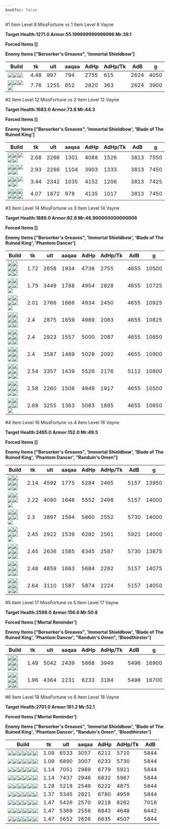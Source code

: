 ```yaml
---
bookToc: false
---
```


#1 Item Level 8 MissFortune vs 1 Item Level 8 Vayne

**Target Health:1271.0 Armor:55.199999999999996 Mr:39.1**


**Forced Items []**


**Enemy Items ["Berserker's Greaves", 'Immortal Shieldbow']**




Build | tk | ult | aaqaa | AdHp | AdHp/Tk | AdB | g
-|-|-|-|-|-|-|-
![](/item/3153.png)![](/item/1001.png)![](/item/1055.png)|4.48|997|794|2755|615|2624|4050
![](/item/3156.png)![](/item/1001.png)![](/item/1055.png)![](/item/1036.png)|7.76|1255|652|2820|363|2624|3900




























































#2 Item Level 12 MissFortune vs 2 Item Level 12 Vayne

**Target Health:1683.0 Armor:73.6 Mr:44.3**


**Forced Items []**


**Enemy Items ["Berserker's Greaves", 'Immortal Shieldbow', 'Blade of The Ruined King']**




Build | tk | ult | aaqaa | AdHp | AdHp/Tk | AdB | g
-|-|-|-|-|-|-|-
![](/item/3153.png)![](/item/3142.png)![](/item/1055.png)![](/item/1036.png)![](/item/1036.png)|2.68|2266|1301|4088|1526|3813|7550
![](/item/3091.png)![](/item/3142.png)![](/item/1055.png)![](/item/1036.png)![](/item/1036.png)|2.93|2266|1104|3903|1333|3813|7450
![](/item/3156.png)![](/item/6676.png)![](/item/1001.png)![](/item/1055.png)![](/item/1037.png)|3.44|2342|1035|4152|1206|3813|7425
![](/item/3156.png)![](/item/3091.png)![](/item/1001.png)![](/item/1055.png)![](/item/1036.png)![](/item/1036.png)|4.07|1872|978|4135|1017|3813|7450




























































#3 Item Level 14 MissFortune vs 3 Item Level 14 Vayne

**Target Health:1889.0 Armor:82.8 Mr:46.900000000000006**


**Forced Items []**


**Enemy Items ["Berserker's Greaves", 'Immortal Shieldbow', 'Blade of The Ruined King', 'Phantom Dancer']**




Build | tk | ult | aaqaa | AdHp | AdHp/Tk | AdB | g
-|-|-|-|-|-|-|-
![](/item/3033.png)![](/item/3095.png)![](/item/6671.png)![](/item/1001.png)![](/item/1055.png)![](/item/1036.png)|1.72|2658|1934|4738|2755|4655|10500
![](/item/3153.png)![](/item/3142.png)![](/item/6676.png)![](/item/1055.png)![](/item/1037.png)|1.75|3449|1788|4954|2828|4655|10725
![](/item/3153.png)![](/item/3142.png)![](/item/3091.png)![](/item/1055.png)![](/item/1037.png)|2.01|2766|1666|4934|2450|4655|10925
![](/item/3156.png)![](/item/6676.png)![](/item/6671.png)![](/item/1001.png)![](/item/1055.png)![](/item/1037.png)|2.4|2875|1659|4989|2083|4655|10825
![](/item/3156.png)![](/item/3033.png)![](/item/3095.png)![](/item/1001.png)![](/item/1055.png)![](/item/1038.png)|2.4|2923|1557|5000|2087|4655|10850
![](/item/3156.png)![](/item/3004.png)![](/item/3142.png)![](/item/1055.png)![](/item/1038.png)![](/item/1036.png)|2.4|3587|1489|5028|2092|4655|10900
![](/item/3156.png)![](/item/6609.png)![](/item/3142.png)![](/item/1055.png)![](/item/1038.png)![](/item/1036.png)|2.54|3357|1439|5526|2176|5112|10800
![](/item/3156.png)![](/item/3091.png)![](/item/6671.png)![](/item/1001.png)![](/item/1055.png)![](/item/1036.png)|2.58|2260|1508|4949|1917|4655|10500
![](/item/3156.png)![](/item/3139.png)![](/item/3142.png)![](/item/1055.png)![](/item/1038.png)|2.68|3255|1363|5083|1895|4655|10650




























































#4 Item Level 16 MissFortune vs 4 Item Level 16 Vayne

**Target Health:2495.0 Armor:152.0 Mr:49.5**


**Forced Items []**


**Enemy Items ["Berserker's Greaves", 'Immortal Shieldbow', 'Blade of The Ruined King', 'Phantom Dancer', "Randuin's Omen"]**




Build | tk | ult | aaqaa | AdHp | AdHp/Tk | AdB | g
-|-|-|-|-|-|-|-
![](/item/3091.png)![](/item/3142.png)![](/item/3033.png)![](/item/6676.png)![](/item/1038.png)![](/item/1036.png)|2.14|4592|1775|5284|2465|5157|13950
![](/item/3091.png)![](/item/3142.png)![](/item/3033.png)![](/item/3074.png)![](/item/1038.png)|2.22|4090|1646|5552|2498|5157|14000
![](/item/3091.png)![](/item/3142.png)![](/item/3033.png)![](/item/3161.png)![](/item/1038.png)|2.3|3897|1594|5860|2552|5730|14000
![](/item/3153.png)![](/item/3142.png)![](/item/3091.png)![](/item/3071.png)![](/item/1038.png)|2.45|2922|1539|6282|2561|5921|14000
![](/item/3153.png)![](/item/3033.png)![](/item/3091.png)![](/item/6630.png)![](/item/1001.png)![](/item/1037.png)|2.45|2636|1585|6345|2587|5730|13875
![](/item/3156.png)![](/item/3033.png)![](/item/6696.png)![](/item/3142.png)![](/item/1038.png)![](/item/1037.png)|2.48|4859|1683|5684|2292|5157|14075
![](/item/3153.png)![](/item/3142.png)![](/item/3091.png)![](/item/3156.png)![](/item/1038.png)![](/item/1036.png)|2.64|3110|1587|5874|2224|5157|14050




























































#5 Item Level 17 MissFortune vs 5 Item Level 17 Vayne

**Target Health:2598.0 Armor:156.6 Mr:50.8**


**Forced Items ['Mortal Reminder']**


**Enemy Items ["Berserker's Greaves", 'Immortal Shieldbow', 'Blade of The Ruined King', 'Phantom Dancer', "Randuin's Omen", 'Bloodthirster']**




Build | tk | ult | aaqaa | AdHp | AdHp/Tk | AdB | g
-|-|-|-|-|-|-|-
![](/item/3091.png)![](/item/3142.png)![](/item/3033.png)![](/item/6676.png)![](/item/3153.png)![](/item/1038.png)|1.49|5042|2439|5868|3949|5496|16900
![](/item/3153.png)![](/item/3142.png)![](/item/3091.png)![](/item/3156.png)![](/item/3033.png)![](/item/1038.png)|1.96|4364|2231|6233|3184|5496|16700




























































#6 Item Level 18 MissFortune vs 6 Item Level 18 Vayne

**Target Health:2701.0 Armor:161.2 Mr:52.1**


**Forced Items ['Mortal Reminder']**


**Enemy Items ["Berserker's Greaves", 'Immortal Shieldbow', 'Blade of The Ruined King', 'Phantom Dancer', "Randuin's Omen", 'Bloodthirster']**




Build | tk | ult | aaqaa | AdHp | AdHp/Tk | AdB
-|-|-|-|-|-|-
![](/item/3153.png)![](/item/3142.png)![](/item/6676.png)![](/item/3095.png)![](/item/3033.png)![](/item/6695.png)|1.09|6533|3057|6212|5710|5844
![](/item/3153.png)![](/item/3142.png)![](/item/6676.png)![](/item/3095.png)![](/item/3033.png)![](/item/6696.png)|1.09|6890|3007|6233|5730|5844
![](/item/3153.png)![](/item/3142.png)![](/item/6676.png)![](/item/3072.png)![](/item/3033.png)![](/item/6695.png)|1.14|7051|2989|6779|5921|5844
![](/item/3153.png)![](/item/3142.png)![](/item/6676.png)![](/item/3072.png)![](/item/3033.png)![](/item/6696.png)|1.14|7437|2946|6832|5967|5844
![](/item/3091.png)![](/item/3142.png)![](/item/3033.png)![](/item/6676.png)![](/item/3153.png)![](/item/3115.png)|1.28|5218|2549|6222|4875|5844
![](/item/3153.png)![](/item/3142.png)![](/item/3091.png)![](/item/3072.png)![](/item/3033.png)![](/item/3087.png)|1.37|5345|2621|6780|4959|5844
![](/item/3091.png)![](/item/3142.png)![](/item/3033.png)![](/item/6676.png)![](/item/3153.png)![](/item/3026.png)|1.47|5426|2570|9218|6262|7016
![](/item/3091.png)![](/item/3142.png)![](/item/3033.png)![](/item/6676.png)![](/item/3153.png)![](/item/6035.png)|1.47|5369|2556|6843|4648|6442
![](/item/3091.png)![](/item/3142.png)![](/item/3033.png)![](/item/6676.png)![](/item/3153.png)![](/item/3156.png)|1.47|5652|2626|6635|4507|5844




























































